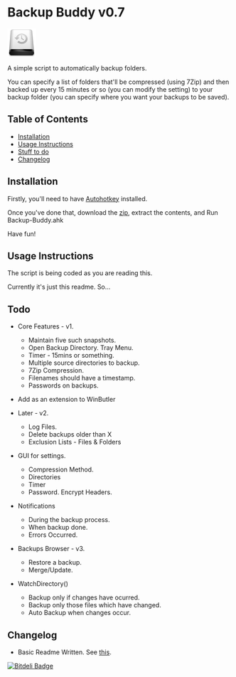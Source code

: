 # Backup Buddy v0.7

<!-- ![Backup Buddy](/Data/White.png) -->
<img src="Data/White.png" alt="Backup Buddy" style="width: 64px; height: 64px;"/>

A simple script to automatically backup folders.

You can specify a list of folders that'll be compressed (using 7Zip) and then backed up every 15 minutes or so (you can modify the setting) to your backup folder (you can specify where you want your backups to be saved).

<!-- Five snapshots of the backups are maintained. So the older ones are deleted as the new ones pop in. -->

## Table of Contents

* [Installation](#install)
* [Usage Instructions](#usage)
* [Stuff to do](#todo)
* [Changelog](#changelog)

## <a name="install"></a>Installation

Firstly, you'll need to have [Autohotkey](http://l.autohotkey.net/AutoHotkey_L_Install.exe) installed.

Once you've done that, download the [zip](https://github.com/dufferzafar/backup-buddy/archive/master.zip), extract the contents, and Run Backup-Buddy.ahk

Have fun!

## <a name="usage"></a>Usage Instructions

The script is being coded as you are reading this.

Currently it's just this readme. So...

## <a name="todo"></a>Todo

* Core Features - v1.
  * Maintain five such snapshots.
  * Open Backup Directory. Tray Menu.
  * Timer - 15mins or something.
  * Multiple source directories to backup.
  * 7Zip Compression.
  * Filenames should have a timestamp.
  * Passwords on backups.

* Add as an extension to WinButler

* Later - v2.
  * Log Files.
  * Delete backups older than X
  * Exclusion Lists - Files & Folders

* GUI for settings.
  * Compression Method.
  * Directories
  * Timer
  * Password. Encrypt Headers.

* Notifications
  * During the backup process.
  * When backup done.
  * Errors Occurred.

* Backups Browser - v3.
  * Restore a backup.
  * Merge/Update.

* WatchDirectory()
  * Backup only if changes have ocurred.
  * Backup only those files which have changed.
  * Auto Backup when changes occur.

## <a name="changelog"></a>Changelog

* Basic Readme Written. See [this](http://tom.preston-werner.com/2010/08/23/readme-driven-development.html).

[![Bitdeli Badge](https://d2weczhvl823v0.cloudfront.net/dufferzafar/backup-buddy/trend.png)](https://bitdeli.com/free "Bitdeli Badge")

